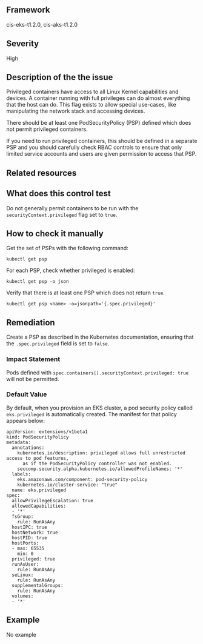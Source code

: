 ## Framework
cis-eks-t1.2.0, cis-aks-t1.2.0
 
## Severity
High

## Description of the the issue
Privileged containers have access to all Linux Kernel capabilities and devices. A container running with full privileges can do almost everything that the host can do. This flag exists to allow special use-cases, like manipulating the network stack and accessing devices.

 There should be at least one PodSecurityPolicy (PSP) defined which does not permit privileged containers.

 If you need to run privileged containers, this should be defined in a separate PSP and you should carefully check RBAC controls to ensure that only limited service accounts and users are given permission to access that PSP.
 
## Related resources

## What does this control test
Do not generally permit containers to be run with the `securityContext.privileged` flag set to `true`.
 
## How to check it manually
Get the set of PSPs with the following command:

 
```
kubectl get psp

```
 For each PSP, check whether privileged is enabled:

 
```
kubectl get psp -o json

```
 Verify that there is at least one PSP which does not return `true`.

 `kubectl get psp <name> -o=jsonpath='{.spec.privileged}'`
## Remediation
Create a PSP as described in the Kubernetes documentation, ensuring that the `.spec.privileged` field is set to `false`.
 
### Impact Statement
Pods defined with `spec.containers[].securityContext.privileged: true` will not be permitted.
### Default Value
By default, when you provision an EKS cluster, a pod security policy called `eks.privileged` is automatically created. The manifest for that policy appears below:

 
```
apiVersion: extensions/v1beta1
kind: PodSecurityPolicy
metadata:
  annotations:
    kubernetes.io/description: privileged allows full unrestricted access to pod features,
      as if the PodSecurityPolicy controller was not enabled.
    seccomp.security.alpha.kubernetes.io/allowedProfileNames: '*'
  labels:
    eks.amazonaws.com/component: pod-security-policy
    kubernetes.io/cluster-service: "true"
  name: eks.privileged
spec:
  allowPrivilegeEscalation: true
  allowedCapabilities:
  - '*'
  fsGroup:
    rule: RunAsAny
  hostIPC: true
  hostNetwork: true
  hostPID: true
  hostPorts:
  - max: 65535
    min: 0
  privileged: true
  runAsUser:
    rule: RunAsAny
  seLinux:
    rule: RunAsAny
  supplementalGroups:
    rule: RunAsAny
  volumes:
  - '*'

```
## Example
No example
